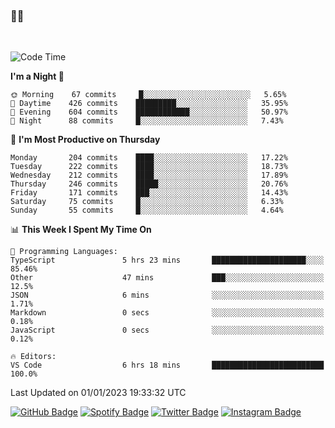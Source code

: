### 🤙🍺

<!-- <a href="https://github-readme-stats.vercel.app/api?username=hzak2xx&count_private=true&show_icons=true&theme=dracula">
  <img align="center" src="https://github-readme-stats.vercel.app/api?username=hzak2xx&count_private=true&show_icons=true&theme=dracula" />
</a>
</br> -->
</br>

<!--START_SECTION:waka-->
![Code Time](http://img.shields.io/badge/Code%20Time-2%2C094%20hrs%2017%20mins-blue)

**I'm a Night 🦉** 

```text
🌞 Morning    67 commits     █░░░░░░░░░░░░░░░░░░░░░░░░   5.65% 
🌆 Daytime    426 commits    █████████░░░░░░░░░░░░░░░░   35.95% 
🌃 Evening    604 commits    ████████████░░░░░░░░░░░░░   50.97% 
🌙 Night      88 commits     █░░░░░░░░░░░░░░░░░░░░░░░░   7.43%

```
📅 **I'm Most Productive on Thursday** 

```text
Monday       204 commits    ████░░░░░░░░░░░░░░░░░░░░░   17.22% 
Tuesday      222 commits    ████░░░░░░░░░░░░░░░░░░░░░   18.73% 
Wednesday    212 commits    ████░░░░░░░░░░░░░░░░░░░░░   17.89% 
Thursday     246 commits    █████░░░░░░░░░░░░░░░░░░░░   20.76% 
Friday       171 commits    ███░░░░░░░░░░░░░░░░░░░░░░   14.43% 
Saturday     75 commits     █░░░░░░░░░░░░░░░░░░░░░░░░   6.33% 
Sunday       55 commits     █░░░░░░░░░░░░░░░░░░░░░░░░   4.64%

```


📊 **This Week I Spent My Time On** 

```text
💬 Programming Languages: 
TypeScript               5 hrs 23 mins       █████████████████████░░░░   85.46% 
Other                    47 mins             ███░░░░░░░░░░░░░░░░░░░░░░   12.5% 
JSON                     6 mins              ░░░░░░░░░░░░░░░░░░░░░░░░░   1.71% 
Markdown                 0 secs              ░░░░░░░░░░░░░░░░░░░░░░░░░   0.18% 
JavaScript               0 secs              ░░░░░░░░░░░░░░░░░░░░░░░░░   0.12%

🔥 Editors: 
VS Code                  6 hrs 18 mins       █████████████████████████   100.0%

```


 Last Updated on 01/01/2023 19:33:32 UTC
<!--END_SECTION:waka-->

[![GitHub Badge](https://img.shields.io/badge/GitHub-100000?style=for-the-badge&logo=github&logoColor=white)](https://github.com/hzak2xx)
[![Spotify Badge](https://img.shields.io/badge/Spotify-1ED760?&style=for-the-badge&logo=spotify&logoColor=white)](https://open.spotify.com/user/uf90s6sbbh75a1mt44clkhkvf)
[![Twitter Badge](https://img.shields.io/badge/Twitter-1DA1F2?style=for-the-badge&logo=twitter&logoColor=white)](https://twitter.com/hzak2xx)
[![Instagram Badge](https://img.shields.io/badge/Instagram-E4405F?style=for-the-badge&logo=instagram&logoColor=white)](https://www.instagram.com/hzak2xx/)
